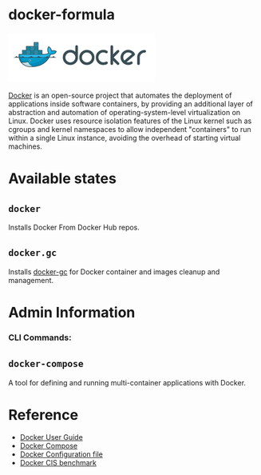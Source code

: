 
docker-formula
==============

[![Docker](./assets/docker_logo.png "Docker")](https://www.docker.com/)

[Docker](https://www.docker.com/) is an open-source project that automates the deployment of applications inside software containers, by providing an additional layer of abstraction and automation of operating-system-level virtualization on Linux. Docker uses resource isolation features of the Linux kernel such as cgroups and kernel namespaces to allow independent "containers" to run within a single Linux instance, avoiding the overhead of starting virtual machines.

Available states
================

``docker``
----------

Installs Docker From Docker Hub repos.

``docker.gc``
-------------

Installs [docker-gc](https://github.com/spotify/docker-gc) for Docker container and images cleanup and management.

Admin Information
=================

### CLI Commands:

``docker-compose``
------------------

A tool for defining and running multi-container applications with Docker.

Reference
=========
* [Docker User Guide](https://docs.docker.com/userguide/)
* [Docker Compose](https://docs.docker.com/compose/)
* [Docker Configuration file](https://docs.docker.com/engine/reference/commandline/dockerd/#/linux-configuration-file)
* [Docker CIS benchmark](https://benchmarks.cisecurity.org/tools2/docker/CIS_Docker_1.12.0_Benchmark_v1.0.0.pdf)
